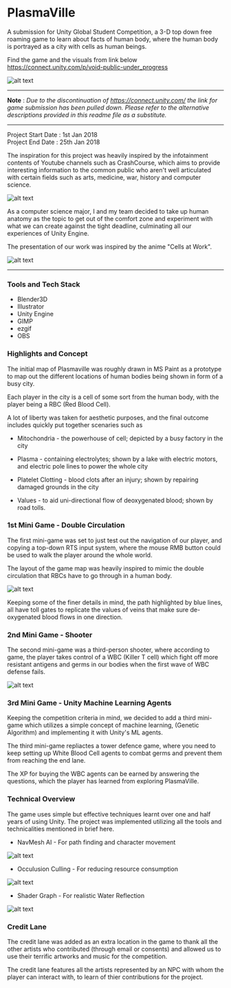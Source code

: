 # PlasmaVille
A submission for Unity Global Student Competition, a 3-D top down free roaming game to learn about facts of human body, where the human body is portrayed as a city with cells as human beings. 

Find the game and the visuals from link below
https://connect.unity.com/p/void-public-under_progress

![alt text](md_files/plasmaville.gif "PlasmaVille")

---

**Note** : *Due to the discontinuation of https://connect.unity.com/ the link for game submission has been pulled down. Please refer to the alternative descriptions provided in this readme file as a substitute.*

---

Project Start Date : 1st Jan 2018\
Project End Date : 25th Jan 2018

The inspiration for this project was heavily inspired by the infotainment contents of Youtube channels such as CrashCourse, which aims to provide interesting information to the common public who aren't well articulated with certain fields such as arts, medicine, war, history and computer science.

![alt text](md_files/crashcourse.png "Crash Course YT Channel")

As a computer science major, I and my team decided to take up human anatomy as the topic to get out of the comfort zone and experiment with what we can create against the tight deadline, culminating all our experiences of Unity Engine.

The presentation of our work was inspired by the anime "Cells at Work".

![alt text](md_files/Cells-at-work-anime.jpg "Cells at work")

---
### Tools and Tech Stack
- Blender3D
- Illustrator
- Unity Engine
- GIMP
- ezgif
- OBS

### Highlights and Concept

The initial map of Plasmaville was roughly drawn in MS Paint as a prototype to map out the different locations of human bodies being shown in form of a busy city.

Each player in the city is a cell of some sort from the human body, with the player being a RBC (Red Blood Cell).

A lot of liberty was taken for aesthetic purposes, and the final outcome includes quickly put together scenaries such as 

- Mitochondria - the powerhouse of cell; depicted by a busy factory in the city

- Plasma - containing electrolytes; shown by a lake with electric motors, and electric pole lines to power the whole city

- Platelet Clotting - blood clots after an injury; shown by repairing damaged grounds in the city

- Values - to aid uni-directional flow of deoxygenated blood; shown by road tolls.

### 1st Mini Game - Double Circulation

The first mini-game was set to just test out the navigation of our player, and copying a top-down RTS input system, where the mouse RMB button could be used to walk the player around the whole world.

The layout of the game map was heavily inspired to mimic the double circulation that RBCs have to go through in a human body.

![alt text](md_files/DoubleCirculation.png "1st Mini Game")

Keeping some of the finer details in mind, the path highlighted by blue lines, all have toll gates to replicate the values of veins that make sure de-oxygenated blood flows in one direction.

### 2nd Mini Game - Shooter

The second mini-game was a third-person shooter, where according to game, the player takes control of a WBC (Killer T cell) which fight off more resistant antigens and germs in our bodies when the first wave of WBC defense fails.

![alt text](md_files/shooter.png "Shooter Mini Game")

### 3rd Mini Game - Unity Machine Learning Agents

Keeping the competition criteria in mind, we decided to add a third mini-game which utilizes a simple concept of machine learning, (Genetic Algorithm) and implementing it with Unity's ML agents.

The third mini-game repliactes a tower defence game, where you need to keep setting up White Blood Cell agents to combat germs and prevent them from reaching the end lane.

The XP for buying the WBC agents can be earned by answering the questions, which the player has learned from exploring PlasmaVille.

### Technical Overview

The game uses simple but effective techniques learnt over one and half years of using Unity. The project was implemented utilizing all the tools and technicalities mentioned in brief here.

- NavMesh AI - For path finding and character movement

![alt text](md_files/NavMesh.gif "Navmesh in Unity")

- Occulusion Culling - For reducing resource consumption

![alt text](md_files/OcclusionCulling.gif "Occulusion Culling in Unity")

- Shader Graph - For realistic Water Reflection

![alt text](md_files/ShaderWater.jpg "Shaders in Unity")

### Credit Lane

The credit lane was added as an extra location in the game to thank all the other artists who contributed (through email or consents) and allowed us to use their terrific artworks and music for the competition.

The credit lane features all the artists represented by an NPC with whom the player can interact with, to learn of thier contributions for the project.
